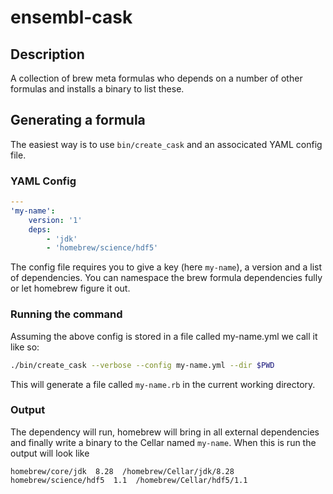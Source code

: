 # ensembl-cask

## Description
A collection of brew meta formulas who depends on a number of other formulas and installs a binary to list these.

## Generating a formula
The easiest way is to use `bin/create_cask` and an associcated YAML config file.

### YAML Config

```yaml
---
'my-name':
    version: '1'
    deps:
        - 'jdk'
        - 'homebrew/science/hdf5'
```

The config file requires you to give a key (here `my-name`), a version and a list of dependencies. You can namespace the brew formula dependencies fully or let homebrew figure it out.

### Running the command

Assuming the above config is stored in a file called my-name.yml we call it like so:

```bash
./bin/create_cask --verbose --config my-name.yml --dir $PWD
```

This will generate a file called `my-name.rb` in the current working directory.

### Output

The dependency will run, homebrew will bring in all external dependencies and finally write a binary to the Cellar named `my-name`. When this is run the output will look like

```
homebrew/core/jdk  8.28  /homebrew/Cellar/jdk/8.28
homebrew/science/hdf5  1.1  /homebrew/Cellar/hdf5/1.1
```

